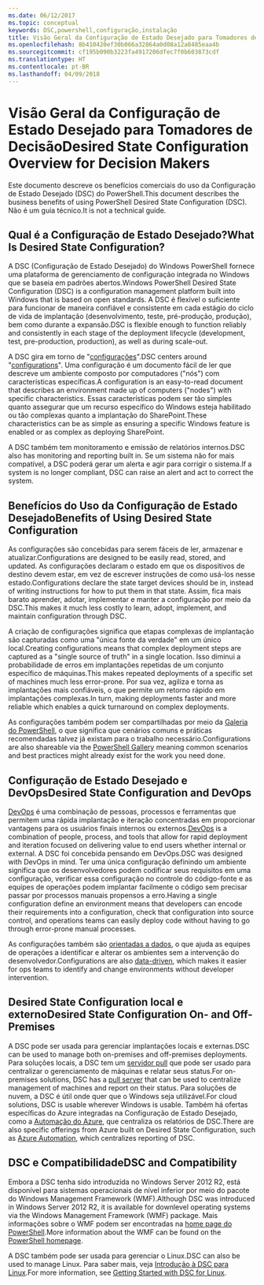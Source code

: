 ```yaml
---
ms.date: 06/12/2017
ms.topic: conceptual
keywords: DSC,powershell,configuração,instalação
title: Visão Geral da Configuração de Estado Desejado para Tomadores de Decisão
ms.openlocfilehash: 8b410420ef30b066a32864a0d08a12a8485eaa4b
ms.sourcegitcommit: cf195b090b3223fa4917206dfec7f0b603873cdf
ms.translationtype: HT
ms.contentlocale: pt-BR
ms.lasthandoff: 04/09/2018
---
```

# <a name="desired-state-configuration-overview-for-decision-makers"></a><span data-ttu-id="a5146-103">Visão Geral da Configuração de Estado Desejado para Tomadores de Decisão</span><span class="sxs-lookup"><span data-stu-id="a5146-103">Desired State Configuration Overview for Decision Makers</span></span>

<span data-ttu-id="a5146-104">Este documento descreve os benefícios comerciais do uso da Configuração de Estado Desejado (DSC) do PowerShell.</span><span class="sxs-lookup"><span data-stu-id="a5146-104">This document describes the business benefits of using PowerShell Desired State Configuration (DSC).</span></span> <span data-ttu-id="a5146-105">Não é um guia técnico.</span><span class="sxs-lookup"><span data-stu-id="a5146-105">It is not a technical guide.</span></span>

## <a name="what-is-desired-state-configuration"></a><span data-ttu-id="a5146-106">Qual é a Configuração de Estado Desejado?</span><span class="sxs-lookup"><span data-stu-id="a5146-106">What Is Desired State Configuration?</span></span>

<span data-ttu-id="a5146-107">A DSC (Configuração de Estado Desejado) do Windows PowerShell fornece uma plataforma de gerenciamento de configuração integrada no Windows que se baseia em padrões abertos.</span><span class="sxs-lookup"><span data-stu-id="a5146-107">Windows PowerShell Desired State Configuration (DSC) is a configuration management platform built into Windows that is based on open standards.</span></span> <span data-ttu-id="a5146-108">A DSC é flexível o suficiente para funcionar de maneira confiável e consistente em cada estágio do ciclo de vida de implantação (desenvolvimento, teste, pré-produção, produção), bem como durante a expansão.</span><span class="sxs-lookup"><span data-stu-id="a5146-108">DSC is flexible enough to function reliably and consistently in each stage of the deployment lifecycle (development, test, pre-production, production), as well as during scale-out.</span></span>

<span data-ttu-id="a5146-109">A DSC gira em torno de "[configurações](https://msdn.microsoft.com/powershell/dsc/configurations)".</span><span class="sxs-lookup"><span data-stu-id="a5146-109">DSC centers around "[configurations](https://msdn.microsoft.com/powershell/dsc/configurations)".</span></span>
<span data-ttu-id="a5146-110">Uma configuração é um documento fácil de ler que descreve um ambiente composto por computadores ("nós") com características específicas.</span><span class="sxs-lookup"><span data-stu-id="a5146-110">A configuration is an easy-to-read document that describes an environment made up of computers ("nodes") with specific characteristics.</span></span>
<span data-ttu-id="a5146-111">Essas características podem ser tão simples quanto assegurar que um recurso específico do Windows esteja habilitado ou tão complexas quanto a implantação do SharePoint.</span><span class="sxs-lookup"><span data-stu-id="a5146-111">These characteristics can be as simple as ensuring a specific Windows feature is enabled or as complex as deploying SharePoint.</span></span>

<span data-ttu-id="a5146-112">A DSC também tem monitoramento e emissão de relatórios internos.</span><span class="sxs-lookup"><span data-stu-id="a5146-112">DSC also has monitoring and reporting built in.</span></span>
<span data-ttu-id="a5146-113">Se um sistema não for mais compatível, a DSC poderá gerar um alerta e agir para corrigir o sistema.</span><span class="sxs-lookup"><span data-stu-id="a5146-113">If a system is no longer compliant, DSC can raise an alert and act to correct the system.</span></span>

## <a name="benefits-of-using-desired-state-configuration"></a><span data-ttu-id="a5146-114">Benefícios do Uso da Configuração de Estado Desejado</span><span class="sxs-lookup"><span data-stu-id="a5146-114">Benefits of Using Desired State Configuration</span></span>

<span data-ttu-id="a5146-115">As configurações são concebidas para serem fáceis de ler, armazenar e atualizar.</span><span class="sxs-lookup"><span data-stu-id="a5146-115">Configurations are designed to be easily read, stored, and updated.</span></span>
<span data-ttu-id="a5146-116">As configurações declaram o estado em que os dispositivos de destino devem estar, em vez de escrever instruções de como usá-los nesse estado.</span><span class="sxs-lookup"><span data-stu-id="a5146-116">Configurations declare the state target devices should be in, instead of writing instructions for how to put them in that state.</span></span>
<span data-ttu-id="a5146-117">Assim, fica mais barato aprender, adotar, implementar e manter a configuração por meio da DSC.</span><span class="sxs-lookup"><span data-stu-id="a5146-117">This makes it much less costly to learn, adopt, implement, and maintain configuration through DSC.</span></span>

<span data-ttu-id="a5146-118">A criação de configurações significa que etapas complexas de implantação são capturadas como uma "única fonte da verdade" em um único local.</span><span class="sxs-lookup"><span data-stu-id="a5146-118">Creating configurations means that complex deployment steps are captured as a "single source of truth" in a single location.</span></span>
<span data-ttu-id="a5146-119">Isso diminui a probabilidade de erros em implantações repetidas de um conjunto específico de máquinas.</span><span class="sxs-lookup"><span data-stu-id="a5146-119">This makes repeated deployments of a specific set of machines much less error-prone.</span></span>
<span data-ttu-id="a5146-120">Por sua vez, agiliza e torna as implantações mais confiáveis, o que permite um retorno rápido em implantações complexas.</span><span class="sxs-lookup"><span data-stu-id="a5146-120">In turn, making deployments faster and more reliable which enables a quick turnaround on complex deployments.</span></span>

<span data-ttu-id="a5146-121">As configurações também podem ser compartilhadas por meio da [Galeria do PowerShell](https://powershellgallery.com), o que significa que cenários comuns e práticas recomendadas talvez já existam para o trabalho necessário.</span><span class="sxs-lookup"><span data-stu-id="a5146-121">Configurations are also shareable via the [PowerShell Gallery](https://powershellgallery.com) meaning common scenarios and best practices might already exist for the work you need done.</span></span>


## <a name="desired-state-configuration-and-devops"></a><span data-ttu-id="a5146-122">Configuração de Estado Desejado e DevOps</span><span class="sxs-lookup"><span data-stu-id="a5146-122">Desired State Configuration and DevOps</span></span>

<span data-ttu-id="a5146-123">[DevOps](http://blogs.technet.com/b/ashleymcglone/archive/2015/11/20/devops-for-n00bs-ie-windows-people.aspx) é uma combinação de pessoas, processos e ferramentas que permitem uma rápida implantação e iteração concentradas em proporcionar vantagens para os usuários finais internos ou externos.</span><span class="sxs-lookup"><span data-stu-id="a5146-123">[DevOps](http://blogs.technet.com/b/ashleymcglone/archive/2015/11/20/devops-for-n00bs-ie-windows-people.aspx) is a combination of people, process, and tools that allow for rapid deployment and iteration focused on delivering value to end users whether internal or external.</span></span>
<span data-ttu-id="a5146-124">A DSC foi concebida pensando em DevOps.</span><span class="sxs-lookup"><span data-stu-id="a5146-124">DSC was designed with DevOps in mind.</span></span>
<span data-ttu-id="a5146-125">Ter uma única configuração definindo um ambiente significa que os desenvolvedores podem codificar seus requisitos em uma configuração, verificar essa configuração no controle do código-fonte e as equipes de operações podem implantar facilmente o código sem precisar passar por processos manuais propensos a erro.</span><span class="sxs-lookup"><span data-stu-id="a5146-125">Having a single configuration define an environment means that developers can encode their requirements into a configuration, check that configuration into source control, and operations teams can easily deploy code without having to go through error-prone manual processes.</span></span>

<span data-ttu-id="a5146-126">As configurações também são [orientadas a dados](https://msdn.microsoft.com/powershell/dsc/configdata), o que ajuda as equipes de operações a identificar e alterar os ambientes sem a intervenção do desenvolvedor.</span><span class="sxs-lookup"><span data-stu-id="a5146-126">Configurations are also [data-driven](https://msdn.microsoft.com/powershell/dsc/configdata), which makes it easier for ops teams to identify and change environments without developer intervention.</span></span>

## <a name="desired-state-configuration-on--and-off-premises"></a><span data-ttu-id="a5146-127">Desired State Configuration local e externo</span><span class="sxs-lookup"><span data-stu-id="a5146-127">Desired State Configuration On- and Off-Premises</span></span>

<span data-ttu-id="a5146-128">A DSC pode ser usada para gerenciar implantações locais e externas.</span><span class="sxs-lookup"><span data-stu-id="a5146-128">DSC can be used to manage both on-premises and off-premises deployments.</span></span>
<span data-ttu-id="a5146-129">Para soluções locais, a DSC tem um [servidor pull](https://msdn.microsoft.com/powershell/dsc/pullserver) que pode ser usado para centralizar o gerenciamento de máquinas e relatar seus status.</span><span class="sxs-lookup"><span data-stu-id="a5146-129">For on-premises solutions, DSC has a [pull server](https://msdn.microsoft.com/powershell/dsc/pullserver) that can be used to centralize management of machines and report on their status.</span></span>
<span data-ttu-id="a5146-130">Para soluções de nuvem, a DSC é útil onde quer que o Windows seja utilizável.</span><span class="sxs-lookup"><span data-stu-id="a5146-130">For cloud solutions, DSC is usable wherever Windows is usable.</span></span>
<span data-ttu-id="a5146-131">Também há ofertas específicas do Azure integradas na Configuração de Estado Desejado, como a [Automação do Azure](https://azure.microsoft.com/en-us/documentation/services/automation/), que centraliza os relatórios de DSC.</span><span class="sxs-lookup"><span data-stu-id="a5146-131">There are also specific offerings from Azure built on Desired State Configuration, such as [Azure Automation](https://azure.microsoft.com/en-us/documentation/services/automation/), which centralizes reporting of DSC.</span></span>

## <a name="dsc-and-compatibility"></a><span data-ttu-id="a5146-132">DSC e Compatibilidade</span><span class="sxs-lookup"><span data-stu-id="a5146-132">DSC and Compatibility</span></span>

<span data-ttu-id="a5146-133">Embora a DSC tenha sido introduzida no Windows Server 2012 R2, está disponível para sistemas operacionais de nível inferior por meio do pacote do Windows Management Framework (WMF).</span><span class="sxs-lookup"><span data-stu-id="a5146-133">Although DSC was introduced in Windows Server 2012 R2, it is available for downlevel operating systems via the Windows Management Framework (WMF) package.</span></span>
<span data-ttu-id="a5146-134">Mais informações sobre o WMF podem ser encontradas na [home page do PowerShell](https://msdn.microsoft.com/en-us/powershell/).</span><span class="sxs-lookup"><span data-stu-id="a5146-134">More information about the WMF can be found on the [PowerShell homepage](https://msdn.microsoft.com/en-us/powershell/).</span></span>

<span data-ttu-id="a5146-135">A DSC também pode ser usada para gerenciar o Linux.</span><span class="sxs-lookup"><span data-stu-id="a5146-135">DSC can also be used to manage Linux.</span></span> <span data-ttu-id="a5146-136">Para saber mais, veja [Introdução à DSC para Linux](https://msdn.microsoft.com/en-us/powershell/dsc/lnxgettingstarted).</span><span class="sxs-lookup"><span data-stu-id="a5146-136">For more information, see [Getting Started with DSC for Linux](https://msdn.microsoft.com/en-us/powershell/dsc/lnxgettingstarted).</span></span>